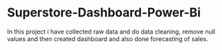 # Superstore-Dashboard-Power-Bi
In this project i have collected raw data and do data cleaning, remove null values and then created dashboard and also done forecasting of sales.
